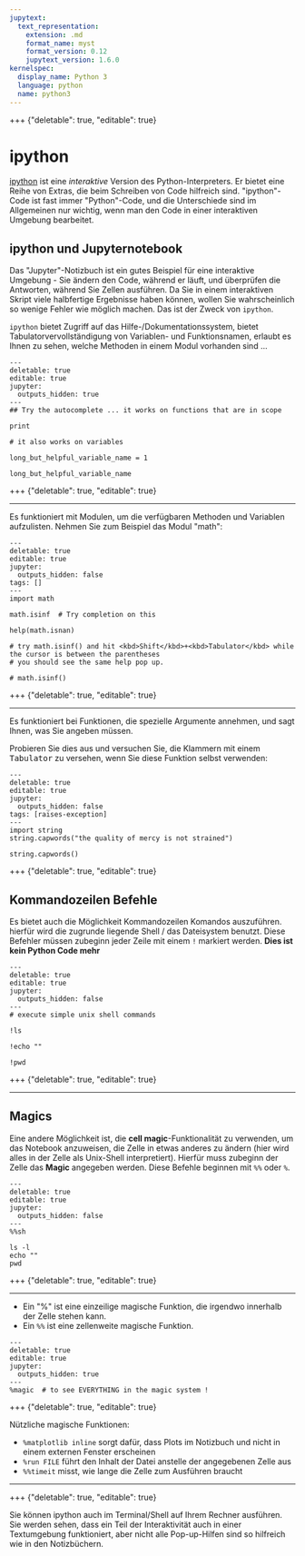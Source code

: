 ```yaml
---
jupytext:
  text_representation:
    extension: .md
    format_name: myst
    format_version: 0.12
    jupytext_version: 1.6.0
kernelspec:
  display_name: Python 3
  language: python
  name: python3
---
```


+++ {"deletable": true, "editable": true}

# ipython 

[ipython](https://ipython.org) ist eine _interaktive_ Version des Python-Interpreters. Er bietet eine Reihe von Extras, die beim Schreiben von Code hilfreich sind. "ipython"-Code ist fast immer "Python"-Code, und die Unterschiede sind im Allgemeinen nur wichtig, wenn man den Code in einer interaktiven Umgebung bearbeitet.

## ipython und Jupyternotebook

Das "Jupyter"-Notizbuch ist ein gutes Beispiel für eine interaktive Umgebung - Sie ändern den Code, während er läuft, und überprüfen die Antworten, während Sie Zellen ausführen. Da Sie in einem interaktiven Skript viele halbfertige Ergebnisse haben können, wollen Sie wahrscheinlich so wenige Fehler wie möglich machen. Das ist der Zweck von `ipython`.

`ipython` bietet Zugriff auf das Hilfe-/Dokumentationssystem, bietet Tabulatorvervollständigung von Variablen- und Funktionsnamen, erlaubt es Ihnen zu sehen, welche Methoden in einem Modul vorhanden sind ...

```{code-cell} ipython3
---
deletable: true
editable: true
jupyter:
  outputs_hidden: true
---
## Try the autocomplete ... it works on functions that are in scope

print

# it also works on variables

long_but_helpful_variable_name = 1

long_but_helpful_variable_name
```

+++ {"deletable": true, "editable": true}

---

Es funktioniert mit Modulen, um die verfügbaren Methoden und Variablen aufzulisten. Nehmen Sie zum Beispiel das Modul "math":

```{code-cell} ipython3
---
deletable: true
editable: true
jupyter:
  outputs_hidden: false
tags: []
---
import math

math.isinf  # Try completion on this

help(math.isnan)

# try math.isinf() and hit <kbd>Shift</kbd>+<kbd>Tabulator</kbd> while the cursor is between the parentheses
# you should see the same help pop up.

# math.isinf()
```

+++ {"deletable": true, "editable": true}

---

Es funktioniert bei Funktionen, die spezielle Argumente annehmen, und sagt Ihnen, was Sie angeben müssen.

Probieren Sie dies aus und versuchen Sie, die Klammern mit einem <kbd>Tabulator</kbd> zu versehen, wenn Sie diese Funktion selbst verwenden:

```{code-cell} ipython3
---
deletable: true
editable: true
jupyter:
  outputs_hidden: false
tags: [raises-exception]
---
import string
string.capwords("the quality of mercy is not strained")

string.capwords()
```

+++ {"deletable": true, "editable": true}

## Kommandozeilen Befehle

Es bietet auch die Möglichkeit Kommandozeilen Komandos auszuführen. hierfür wird die zugrunde liegende Shell / das Dateisystem benutzt. Diese Befehler müssen zubeginn jeder Zeile mit einem `!` markiert werden. **Dies ist kein Python Code mehr**

```{code-cell} ipython3
---
deletable: true
editable: true
jupyter:
  outputs_hidden: false
---
# execute simple unix shell commands 

!ls

!echo ""

!pwd
```

+++ {"deletable": true, "editable": true}

---

## Magics

Eine andere Möglichkeit ist, die __cell magic__-Funktionalität zu verwenden, um das Notebook anzuweisen, die Zelle in etwas anderes zu ändern (hier wird alles in der Zelle als Unix-Shell interpretiert). Hierfür muss zubeginn der Zelle das **Magic** angegeben werden. Diese Befehle beginnen mit `%%` oder `%`.

```{code-cell} ipython3
---
deletable: true
editable: true
jupyter:
  outputs_hidden: false
---
%%sh 

ls -l
echo ""
pwd
```

+++ {"deletable": true, "editable": true}

---

  - Ein "%" ist eine einzeilige magische Funktion, die irgendwo innerhalb der Zelle stehen kann.
  - Ein `%%` ist eine zellenweite magische Funktion.

```{code-cell} ipython3
---
deletable: true
editable: true
jupyter:
  outputs_hidden: true
---
%magic  # to see EVERYTHING in the magic system !
```

+++ {"deletable": true, "editable": true}

Nützliche magische Funktionen:

   - `%matplotlib inline` sorgt dafür, dass Plots im Notizbuch und nicht in einem externen Fenster erscheinen
   - `%run FILE` führt den Inhalt der Datei anstelle der angegebenen Zelle aus
   - `%%timeit` misst, wie lange die Zelle zum Ausführen braucht
   
---

+++ {"deletable": true, "editable": true}

Sie können ipython auch im Terminal/Shell auf Ihrem Rechner ausführen. Sie werden sehen, dass ein Teil der Interaktivität auch in einer Textumgebung funktioniert, aber nicht alle Pop-up-Hilfen sind so hilfreich wie in den Notizbüchern.
